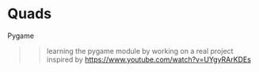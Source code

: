# Quads
Pygame
>> learning the pygame module by working on a real project 
>> inspired by https://www.youtube.com/watch?v=UYgyRArKDEs

